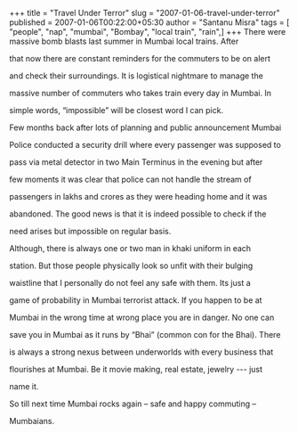 +++
title = "Travel Under Terror"
slug = "2007-01-06-travel-under-terror"
published = 2007-01-06T00:22:00+05:30
author = "Santanu Misra"
tags = [ "people", "nap", "mumbai", "Bombay", "local train", "rain",]
+++
There were massive bomb blasts last summer in Mumbai local trains. After

that now there are constant reminders for the commuters to be on alert

and check their surroundings. It is logistical nightmare to manage the

massive number of commuters who takes train every day in Mumbai. In

simple words, “impossible” will be closest word I can pick.



Few months back after lots of planning and public announcement Mumbai

Police conducted a security drill where every passenger was supposed to

pass via metal detector in two Main Terminus in the evening but after

few moments it was clear that police can not handle the stream of

passengers in lakhs and crores as they were heading home and it was

abandoned. The good news is that it is indeed possible to check if the

need arises but impossible on regular basis.



Although, there is always one or two man in khaki uniform in each

station. But those people physically look so unfit with their bulging

waistline that I personally do not feel any safe with them. Its just a

game of probability in Mumbai terrorist attack. If you happen to be at

Mumbai in the wrong time at wrong place you are in danger. No one can

save you in Mumbai as it runs by “Bhai” (common con for the Bhai). There

is always a strong nexus between underworlds with every business that

flourishes at Mumbai. Be it movie making, real estate, jewelry --- just

name it.



So till next time Mumbai rocks again – safe and happy commuting –

Mumbaians.
